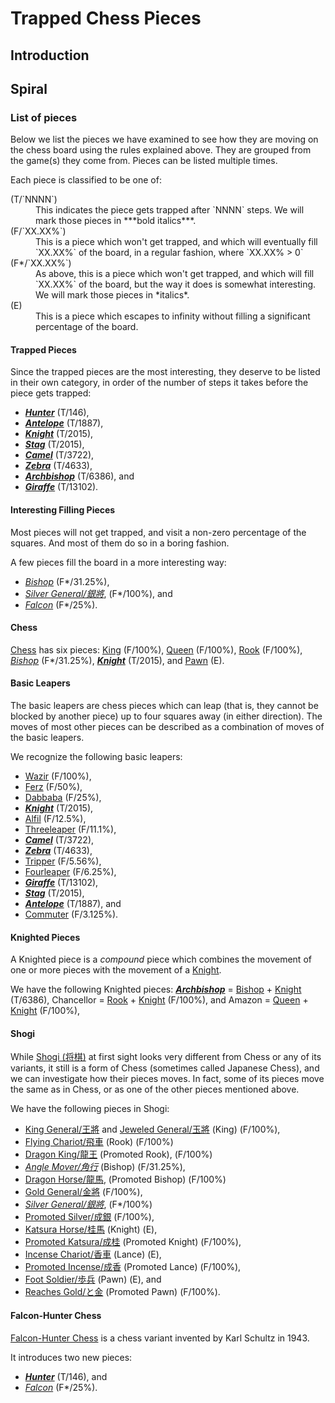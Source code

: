 # Trapped Chess Pieces

## Introduction

## Spiral

### List of pieces

Below we list the pieces we have examined to see how they are moving
on the chess board using the rules explained above. They are grouped
from the game(s) they come from. Pieces can be listed multiple times.

Each piece is classified to be one of:

<dl markdown="1">
<dt>(T/`NNNN`)</dt>
<dd>This indicates the piece gets trapped after `NNNN` steps. We will
    mark those pieces in ***bold italics***.</dd>
<dt>(F/`XX.XX%`)</dt>
<dd>This is a piece which won't get trapped, and which will eventually
    fill `XX.XX%` of the board, in a regular fashion, where `XX.XX% > 0`</dd>
<dt>(F*/`XX.XX%`)</dt>
<dd>As above, this is a piece which won't get trapped, and which will
    fill `XX.XX%` of the board, but the way it does is somewhat
    interesting. We will mark those pieces in *italics*.</dd>
<dt>(E)</dt>
<dd>This is a piece which escapes to infinity without filling a significant
    percentage of the board.</dd>
</dl>

#### Trapped Pieces

Since the trapped pieces are the most interesting, they deserve to be
listed in their own category, in order of the number of steps it takes
before the piece gets trapped:

* [***Hunter***](hunter.html) (T/146),
* [***Antelope***](antelope.html) (T/1887),
* [***Knight***](knight.html) (T/2015),
* [***Stag***](stag.html) (T/2015),
* [***Camel***](camel.html) (T/3722),
* [***Zebra***](zebra.html) (T/4633),
* [***Archbishop***](archbishop.html) (T/6386), and
* [***Giraffe***](giraffe.html) (T/13102).

#### Interesting Filling Pieces

Most pieces will not get trapped, and visit a non-zero percentage
of the squares. And most of them do so in a boring fashion.

A few pieces fill the board in a more interesting way:

* [*Bishop*](bishop.html) (F*/31.25%),
* [*Silver General/&#x9280;&#x5c07;*](silver_general.html), (F*/100%), and
* [*Falcon*](falcon.html) (F*/25%).

#### Chess

[Chess](#wiki) has six pieces:
[King](king.html) (F/100%),
[Queen](queen.html) (F/100%),
[Rook](rook.html) (F/100%),
[*Bishop*](bishop.html) (F*/31.25%),
[***Knight***](knight.html) (T/2015), and
[Pawn](pawn.html) (E).

#### Basic Leapers

The basic leapers are chess pieces which can leap (that is, they cannot
be blocked by another piece) up to four squares away (in either direction).
The moves of most other pieces can be described as a combination of
moves of the basic leapers.

We recognize the following basic leapers:

* [Wazir](wazir.html) (F/100%),
* [Ferz](ferz.html) (F/50%),
* [Dabbaba](dabbaba.html) (F/25%),
* [***Knight***](knight.html) (T/2015),
* [Alfil](alfil.html) (F/12.5%),
* [Threeleaper](threeleaper.html) (F/11.1%),
* [***Camel***](camel.html) (T/3722),
* [***Zebra***](zebra.html) (T/4633),
* [Tripper](tripper.html) (F/5.56%),
* [Fourleaper](fourleaper.html) (F/6.25%),
* [***Giraffe***](giraffe.html) (T/13102),
* [***Stag***](stag.html) (T/2015),
* [***Antelope***](antelope.html) (T/1887), and
* [Commuter](commuter.html) (F/3.125%).

#### Knighted Pieces

A Knighted piece is a *compound* piece which combines the movement 
of one or more pieces with the movement of a [Knight](knight.html).

We have the following Knighted pieces:
[***Archbishop***](archbishop.html) =
[Bishop](bishop.html) + [Knight](knight.html) (T/6386),
Chancellor =
[Rook](rook.html) + [Knight](knight.html) (F/100%), and
Amazon =
[Queen](queen.html) + [Knight](knight.html) (F/100%),

#### Shogi

While [Shogi (&#x5c06;&#x68cb;)](#wiki:Shogi) at first sight looks
very different from Chess or any of its variants, it still
is a form of Chess (sometimes called Japanese Chess), and
we can investigate how their pieces moves. In fact, some of
its pieces move the same as in Chess, or as one of the other
pieces mentioned above.

We have the following pieces in Shogi:

* [King General/&#x738b;&#x5c07;](king.html?piece=king_general) and
  [Jeweled General/&#x7389;&#x5c07;](king.html?piece=jeweled_general)
  (King) (F/100%),
* [Flying Chariot/&#x98db;&#x8eca;](rook.html?piece=flying_chariot)
  (Rook) (F/100%)
* [Dragon King/&#x9f8d;&#x738b;](dragon_king.html) (Promoted Rook), (F/100%)
* [*Angle Mover/&#x89d2;&#x884c;*](bishop.html?piece=angle_mover)
  (Bishop) (F/31.25%),
* [Dragon Horse/&#x9f8d;&#x99ac;](dragon_horse.html), (Promoted Bishop) (F/100%)
* [Gold General/&#x91d1;&#x5c07;](gold_general.html) (F/100%),
* [*Silver General/&#x9280;&#x5c07;*](silver_general.html), (F*/100%)
* [Promoted Silver/&#x6210;&#x9280;](gold_general.html?piece=promoted_silver)
  (F/100%),
* [Katsura Horse/&#x6842;&#x99ac;](katsura_horse.html) (Knight) (E),
* [Promoted Katsura/&#x6210;&#x6842;](gold_general.html?piece=promoted_katsura)
  (Promoted Knight) (F/100%),
* [Incense Chariot/&#x9999;&#x8eca;](incense_chariot.html) (Lance) (E),
* [Promoted Incense/&#x6210;&#x9999;](gold_general.html?piece=promoted_incense)
  (Promoted Lance) (F/100%),
* [Foot Soldier/&#x6b69;&#x5175;](pawn.html?piece=foot_soldier) (Pawn) (E), and
* [Reaches Gold/&#x3068;&#x91d1;](gold_general.html?piece=promoted_pawn)
  (Promoted Pawn) (F/100%).


#### Falcon-Hunter Chess

[Falcon-Hunter Chess](#wiki:Falcon-hunter_chess) is a chess variant
invented by Karl Schultz in 1943.

It introduces two new pieces:

* [***Hunter***](hunter.html) (T/146), and
* [*Falcon*](falcon.html) (F*/25%).
